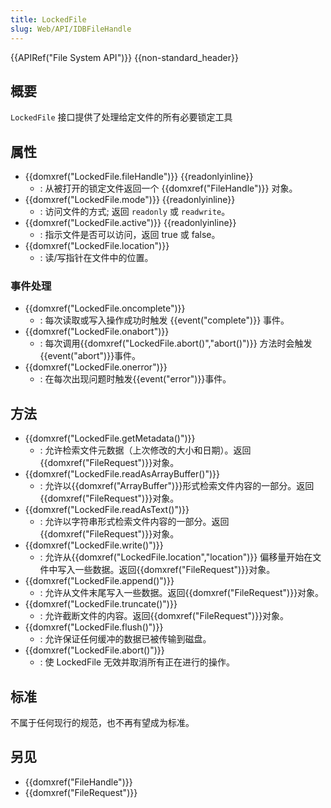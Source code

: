 ```yaml
---
title: LockedFile
slug: Web/API/IDBFileHandle
---
```


{{APIRef("File System API")}} {{non-standard_header}}

## 概要

`LockedFile` 接口提供了处理给定文件的所有必要锁定工具

## 属性

- {{domxref("LockedFile.fileHandle")}} {{readonlyinline}}
  - : 从被打开的锁定文件返回一个 {{domxref("FileHandle")}} 对象。
- {{domxref("LockedFile.mode")}} {{readonlyinline}}
  - : 访问文件的方式; 返回 `readonly` 或 `readwrite`。
- {{domxref("LockedFile.active")}} {{readonlyinline}}
  - : 指示文件是否可以访问，返回 true 或 false。
- {{domxref("LockedFile.location")}}
  - : 读/写指针在文件中的位置。

### 事件处理

- {{domxref("LockedFile.oncomplete")}}
  - : 每次读取或写入操作成功时触发 {{event("complete")}} 事件。
- {{domxref("LockedFile.onabort")}}
  - : 每次调用{{domxref("LockedFile.abort()","abort()")}} 方法时会触发{{event("abort")}}事件。
- {{domxref("LockedFile.onerror")}}
  - : 在每次出现问题时触发{{event("error")}}事件。

## 方法

- {{domxref("LockedFile.getMetadata()")}}
  - : 允许检索文件元数据（上次修改的大小和日期）。返回{{domxref("FileRequest")}}对象。
- {{domxref("LockedFile.readAsArrayBuffer()")}}
  - : 允许以{{domxref("ArrayBuffer")}}形式检索文件内容的一部分。返回{{domxref("FileRequest")}}对象。
- {{domxref("LockedFile.readAsText()")}}
  - : 允许以字符串形式检索文件内容的一部分。返回{{domxref("FileRequest")}}对象。
- {{domxref("LockedFile.write()")}}
  - : 允许从{{domxref("LockedFile.location","location")}} 偏移量开始在文件中写入一些数据。返回{{domxref("FileRequest")}}对象。
- {{domxref("LockedFile.append()")}}
  - : 允许从文件末尾写入一些数据。返回{{domxref("FileRequest")}}对象。
- {{domxref("LockedFile.truncate()")}}
  - : 允许截断文件的内容。返回{{domxref("FileRequest")}}对象。
- {{domxref("LockedFile.flush()")}}
  - : 允许保证任何缓冲的数据已被传输到磁盘。
- {{domxref("LockedFile.abort()")}}
  - : 使 LockedFile 无效并取消所有正在进行的操作。

## 标准

不属于任何现行的规范，也不再有望成为标准。

## 另见

- {{domxref("FileHandle")}}
- {{domxref("FileRequest")}}
